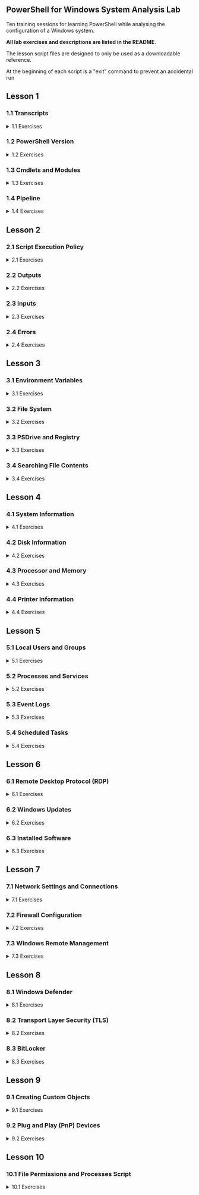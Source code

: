 ## PowerShell for Windows System Analysis Lab

Ten training sessions for learning PowerShell while analysing the configuration of a Windows system.

**All lab exercises and descriptions are listed in the README**. 

The lesson script files are designed to only be used as a downloadable reference. 

At the beginning of each script is a "exit" command to prevent an accidental run


## Lesson 1

### 1.1 Transcripts 

<details>
<summary>1.1 Exercises</summary>


Start a Transcript File
```powershell
Start-Transcript
#Default Location C:\Users\userID\Documents\PowerShell_transcript.NNNNNN.NNNNNNNNNNN.txt
```
Start Transcript with Custom Name
```powershell
Start-Transcript "MyTranscript.txt"
```
Or for the File to be Placed in the Specific Directory
```powershell
Start-Transcript C:\Script_Runs\MyTranscript.txt
```
To Stop the Transcript from Recording Commands and Output
```powershell
Stop-Transcript
```
</details>

### 1.2 PowerShell Version

<details>
<summary>1.2 Exercises</summary>


View PowerShell Version
```powershell
$PSVersionTable
```
</details>

### 1.3 Cmdlets and Modules


<details>
<summary>1.3 Exercises</summary>

Cmdlet Format -eq action-noun
```powershell
Get-Command -Noun service
```
Get All Commands by a Certain Action
```powershell
Get-Command -Verb start
```
Get All Currently Loaded Cmdlets
```powershell
Get-Command -CommandType Cmdlet
```
Update Help Before Using It
```powershell
Update-Help
```
Basic Help Information for Cmdlet
```powershell
Get-Help Get-Process
```
Online Help for a Cmdlet
```powershell
Get-Help Get-Process -Online
```
Help with Examples
```powershell
Get-Help Get-Process -examples
```
Help Full Listing
```powershell
Get-Help Get-Process -Full
```
Help About a Certain Subject
```powershell
Get-Help about_operators
```
Help About
```powershell
Get-Help about_*
```
Get All PowerShell Modules Available on System
```powershell
Get-Module -ListAvailable
```
Import Module in Current PowerShell Session
```powershell
Import-Module DnsClient
```
Get All Commands in a Module (Should Only Be Used After Importing)
```powershell
Get-Command -Module DnsClient
```
Find .NET Object Used in Cmdlet
```powershell
Get-Process | Get-Member
```
List All Alias
```powershell
Get-Alias
```
Look for Specific Alias
```powershell
Get-Alias -Definition Stop-Process
```
Create Alias
```powershell
New-Alias -Name "Gunrock" Get-ChildItem
```

</details>

### 1.4 Pipeline


<details>
<summary>1.4 Exercises</summary>

Command to Find If CmdLet Allows for Piping (Check Accept Pipeline Property Under Parameters) 
```powershell
Get-Help Get-Process -full | more 
```
Using Out-File to Get Resource Info on the Pipeline
```powershell
Get-Help About_pipeline | Out-File about_pipeline.txt
```
Get All Process and Then Sort by Display Name
```powershell
Get-Process | Sort-Object ProcessName -descending
```
Stop All Notepad Process and Log Process Collection Before Stopping
```powershell
Get-Process notepad | Tee-Object -file Notepad_Processes.txt | Stop-Process
```
Get All Services That Are Running Then Only Show the Display Name
```powershell
Get-Service | Where-Object { $_.Status -eq "Running" } | ForEach-Object { $_.DisplayName }
```
Quick Way to Report on File Types in a Folder
```powershell
Get-ChildItem | Group-Object -property extension
```

</details>

## Lesson 2

### 2.1 Script Execution Policy

<details>
<summary>2.1 Exercises</summary>

Get Current Policy
```powershell
Get-ExecutionPolicy
```
Set the Script Execution Policy for Current User 
```powershell
Set-ExecutionPolicy -ExecutionPolicy RemoteSigned -Scope CurrentUser
```

</details>

### 2.2 Outputs


<details>
<summary>2.2 Exercises</summary>

To Get All the Format Object Commands
```powershell
Get-Command -verb format
```
Get All Processes in a GUI Gridview
```powershell
Get-Process | Out-GridView
```
Output Sent to a File
```powershell
Get-Service | Out-File Services.txt
```
Quick Array Sent to a File
```powershell
@("Server1","Server2","Server3","Server4") | Out-File servers.txt
```
Service List Sent to Your Default Printer
```powershell
Get-Service | Out-Printer 
```
Running Service List With Only a Few Columns Exported to CSV
```powershell
Get-Service | Where-Object { $_.Status -eq "Running" } | Select-Object Name,DisplayName,Status,CanStop | Sort-Object DisplayName | Export-Csv running_services.csv -NoTypeInformation
```

</details>

### 2.3 Inputs

<details>
<summary>2.3 Exercises</summary>

Prompt User for Info
```powershell
$requiredData = Read-Host -prompt "Enter Required Data"
```
Create String Array From a Text File 
```powershell
$servers = Get-Content servers.txt
```
Import Data a CSV File and Use a Specific Column From It
```powershell
Import-Csv running_services.csv | Foreach-Object { $_.DisplayName }
```

</details>

### 2.4 Errors

<details>
<summary>2.4 Exercises</summary>

The Setting for Error Handling is Stored in the $ErrorActionPreference variable
Error Handling Options:
- Continue = Output Error Message; Continue to Run Next Command (Default)
- SilentlyContinue = Suppress Error Message; Continue to Run the next command
- Stop = Halt the Execution
- Inquire = Prompt User for Action to Perform

```powershell
$ErrorActionPreference = "Continue";
```
Errors that Occur During a PowerShell Session are Stored in $error
```powershell
$error
```
Empty Error Messages from $error
```powershell
$error.clear();
```
Some Cmdlets Support an ErrorAction Statement (only for parameter data)
These Won't Display an Error
```powershell
Remove-Item nothinghere -ErrorAction "SilentlyContinue";
Stop-Process -ID 8888888 -ErrorAction "SilentlyContinue";
#This Will Due to -ID Must Be an Int
Stop-Process -ID NothingHere -ErrorAction "SilentlyContinue";
```

</details>

## Lesson 3

### 3.1 Environment Variables

<details>
<summary>3.1 Exercises</summary>


View Environment Variables
```powershell
Get-ChildItem Env:
```
View Path Environment Variable
```powershell
$Env:path -split ";"
```

</details>

### 3.2 File System

<details>
<summary>3.2 Exercises</summary>


Navigate with Set-Location (alias cd)
```powershell
Set-Location c:\users\$env:username\Desktop
```
List Items in Current Directory
```powershell
Get-ChildItem
```
List Only the Text File
```powershell
Get-ChildItem -Filter *.txt
```
Get List of All "Item" Cmdlets
```powershell
Get-Command -noun item | Select-Object Name | Sort-Object Name | Out-File Item_Commands.txt
```
Get the Path of Current Operating Directory
```powershell
(Get-Location).Path
```
Check to See If a Directory or File Exists
```powershell
Test-Path -Path c:\goldenstate\warriors.txt
```
Get List of All "Content" Cmdlets
```powershell
Get-Command -Noun Content
```
Search for All Text Files on System Drive
```powershell
Get-Childitem -Path c:\ -Filter *.txt -Recurse;
```
Create a Folder
```powershell
New-Item My_Scripts -ItemType Directory
```
Create a Text File 
```powershell
New-Item .\My_Scripts\first_script.ps1 -ItemType File;
```
Add Content to a File
```powershell
Add-Content -Path .\My_Scripts\first_script.ps1 -Value "Get-Service";
```
Move or Rename a File
```powershell
Move-Item .\My_Scripts\first_script.ps1 .\My_Scripts\second_script.ps1;
```
Get Rights on Current Directory
```powershell
Get-Acl -Path . | Format-List
```
Get Access on Current Directory
```powershell
(Get-Acl -Path .).Access
```
Get the Owner of a Directory or File
```powershell
(Get-Acl -Path c:\Intel\Logs).Owner 
```
List the NTFS Permissions of a File or Folder
```powershell
(Get-Acl -Path $env:programfiles).Access
```
Show Permissions in Friendly Format on Current Directory
```powershell
(Get-Acl -Path .).Access | Select-Object -ExpandProperty IdentityReference FileSystemRights | Format-Table Value,FileSystemRights
```
View File Hash
```powershell
Get-FileHash .\Scary_Executable_I_Just_Downloaded.exe
```

</details>

### 3.3 PSDrive and Registry


<details>
<summary>3.3 Exercises</summary>


PS Drives
```powershell
Get-PSDrive
```
List PSDrive for Registry
```powershell
Get-PSDrive -PSProvider Registry
```
Change to HKEY\_LOCAL\_MACHINE
```powershell
Set-Location HKLM:
```
View Windows Current Version Information
```powershell
Get-ItemProperty -Path 'HKLM:\SOFTWARE\WOW6432Node\Microsoft\Windows NT\CurrentVersion'
```
View RDP Port Number (Requires Admin Console)
```powershell
(Get-ItemProperty "HKLM:\System\CurrentControlSet\Control\Terminal Server\WinStations\RDP-Tcp").PortNumber
```
System Environment
```powershell
Set-Location env:
```

</details>

### 3.4 Searching File Contents

<details>
<summary>3.4 Exercises</summary>


Create File to Search
```powershell
Get-Process | Out-File processes.txt
```
Search a File for a Specific Term
```powershell
Select-String "svchost" .\processes.txt
```
Search for String in File and Show One Line Before and Three Lines After
```powershell
Select-String "explorer" .\processes.txt -Context 1,3
```
Search Multiple Files
```powershell
Select-String "explorer" .\process* 
```

</details>

## Lesson 4

### 4.1 System Information

<details>
<summary>4.1 Exercises</summary>


Get BIOS Information
```powershell
Get-WmiObject -Class Win32_BIOS -Computer localhost
```
Get Basic System Info
```powershell
Get-WmiObject -Class Win32_ComputerSystem -Computer localhost
```
Get Operating System Info
```powershell
Get-WmiObject -Class Win32_OperatingSystem -Computer localhost
```
Get Consolidated Object of System and Operating System Properties
```powershell
Get-ComputerInfo
```

</details>

### 4.2 Disk Information

<details>
<summary>4.2 Exercises</summary>


Get Disk Information
```powershell
Get-Disk | Format-List
```
Show Physical Disk Information
```powershell
Get-PhysicalDisk
```
Get Disk Information (Model and Size)
```powershell
Get-WmiObject -Class Win32_DiskDrive | ForEach-Object { Write-Output ($_.Model.ToString() + " Size:" + ($_.Size/1GB) + "GB") }
```
Get Logical Disk Info
```powershell
Get-WmiObject -Class Win32_LogicalDisk -Filter "DriveType='3'" -Computer localhost
```
Show Disk Partitions
```powershell
Get-Partition
```
Get Disk Volume Information
```powershell
Get-Volume | Format-Table
```
Get Fixed Volumes
```powershell
Get-Volume | Where-Object DriveType -eq "Fixed"
```
Get Volume Info (Windows 7)
```powershell
Get-WmiObject -Class Win32_Volume -Filter "DriveType='3'" | Select-Object Name
```
Get Share Info
```powershell
Get-SmbShare | Format-List
```
Get Share Info (Version 2)
```powershell
Get-WmiObject -Class Win32_Share -Computer localhost
```

</details>

### 4.3 Processor and Memory

<details>
<summary>4.3 Exercises</summary>


Get Processor Information
```powershell
Get-WmiObject -Class Win32_Processor | Select-Object Name,Description,NumberOfCores | Sort-Object Name
```
Get Number of Memory Slots
```powershell
(Get-WmiObject -Class Win32_PhysicalMemoryArray).MemoryDevices
```
Retrieve Memory Slot Allocations
```powershell
Get-WMIObject -Class Win32_PhysicalMemory | ForEach-Object { Write-Output ($_.DeviceLocator.ToString() + " " + ($_.Capacity/1GB) + "GB") };
```

</details>

### 4.4 Printer Information

<details>
<summary>4.4 Exercises</summary>


Show Printers
```powershell
Get-Printer
```
Show Local Printers
```powershell
Get-Printer | Where-Object { $_.Type -eq "Local" } | Format-Table -AutoSize
```
Show Printer Ports
```powershell
Get-PrinterPort
```

</details>

## Lesson 5

### 5.1 Local Users and Groups

<details>
<summary>5.1 Exercises</summary>


Show Local Users
```powershell
Get-LocalUser
```
Show Local Groups
```powershell
Get-LocalGroup
```
Show Local Group Membership
```powershell
Get-LocalGroupMember -Group Administrators
```
Show Local Group Membership using Pipe
```powershell
Get-LocalGroup -Name 'Remote Desktop Users' | Get-LocalGroupMember
```
Show Local Profiles and Their SIDs
```powershell
Get-WmiObject win32_userprofile | Select-Object LocalPath,SID
```

</details>

### 5.2 Processes and Services

<details>
<summary>5.2 Exercises</summary>


Get Process By Partial Name
```powershell
Get-Process -Name Chrom*
```
View Processes by Highest CPU Usage
```powershell
Get-Process | Sort-Object CPU -Descending | more
```
View Processes by Highest Memory Usage
```powershell
Get-Process | Sort-Object WorkingSet -Descending | more
```
Show File Information for One of the Zoom Processes
```powershell
Get-Process -ProcessName 'Zoom' -FileVersionInfo | Format-List
```
Get Path to Process's Executable
```powershell
Get-Process -FileVersionInfo -ErrorAction "SilentlyContinue" | Select-Object OriginalFilename,FileVersionRaw,FileName | Sort-Object OriginalFilename
#Or
Get-WmiObject -Class Win32_Process -Computer localhost | Select-Object Name,Path | Sort-Object Name
```
Get Owner of the Process
```powershell
Get-WmiObject -Class Win32_Process -Computer localhost | Select-Object Name, @{Name="Owner"; Expression={$_.GetOwner().User}} | Sort-Object Name
```
Get Service By Partial Name
```powershell
Get-Service -Name Spoo*
```
Get Running Services
```powershell
Get-Service | Where { $_.Status -eq "Running" } | Select-Object Name,DisplayName,Status,CanStop | Sort-Object DisplayName
```
Get All Services and the Account which they are running under
```powershell
Get-WmiObject -Class Win32_Service -Computer localhost | Select-Object Name,State,StartName | Sort-Object -Property @{Expression="StartName";Descending=$false},@{Expression="Name";Descending=$false}
```

</details>

### 5.3 Event Logs

<details>
<summary>5.3 Exercises</summary>


Get All Event Log Names
```powershell
Get-WinEvent -ListLog * -ErrorAction SilentlyContinue;
```
Get the Latest 100 Items in the System Log
```powershell
Get-WinEvent -LogName 'System' -MaxEvents 100;
```
Log Entry Types:
- 0 = LogAlways
- 1 = Critical
- 2 = Error
- 3 = Warning
- 4 = Informational
- 5 = Verbose

Keywords:
- AuditFailure = 4503599627370496
- AuditSuccess = 9007199254740992

Get the Lastest 5 Errors in the System Log
```powershell
Get-WinEvent -FilterHashtable @{ LogName='System'; Level=2; } -MaxEvents 5;
```
Get Application Log Entries Between Specific Times
```powershell
Get-WinEvent -FilterHashtable @{ LogName='Application'; StartTime=(Get-Date).AddDays(-5); EndTime=(Get-Date).AddDays(-1); };
```
Get Failed Logins Over the Last 24 Hours (Requires Elevated Session)
```powershell
Get-WinEvent -FilterHashtable @{ LogName='Security'; StartTime=(Get-Date).AddDays(-1); Id='4625'; } | Format-List | more;
```
Get Successful Logins Over the Last 24 Hours (Requires Elevated Session)
```powershell
Get-WinEvent -FilterHashtable @{ LogName='Security'; StartTime=(Get-Date).AddDays(-1); Id='4624'; };
```
Get All Audit Failures in the Past Week
```powershell
Get-WinEvent -FilterHashtable @{ LogName=@('Security'); Keywords=@(4503599627370496); StartTime=(Get-Date).AddDays(-7); } | Format-List | more
```
Get Provider Names for Application, System, and Security Logs (Requires Elevated Session)
```powershell
Get-WinEvent -ListLog @('Application','System','Security') | Select-Object LogName, @{Name="Providers"; Expression={$_.ProviderNames | Sort-Object }} | Foreach-Object { Write-Output("`r`n---- " + $_.LogName + " ----`r`n"); $_.Providers }; 
```
Get Group Policy Related Entries in System Log in the Last 24 Hours
```powershell
Get-WinEvent -FilterHashtable @{ LogName='System'; ProviderName='Microsoft-Windows-GroupPolicy'; StartTime=(Get-Date).AddDays(-1); } | Format-List | more;
```
Get All Sophos and Security Center Events in the Last 72 Hours (Requires Elevated Session)
```powershell
Get-WinEvent -FilterHashtable @{ LogName=@('Application','System','Security'); ProviderName=@('HitmanPro.Alert','SAVOnAccess','SAVOnAccessControl','SAVOnAccessFilter','SecurityCenter'); StartTime=(Get-Date).AddDays(-3); } -ErrorAction SilentlyContinue | Format-List | more
```
Get All Critial or Error Entries from Application, System, and Security Logs in Last 24 Hours (Requires Elevated Session)
```powershell
Get-WinEvent -FilterHashtable @{ LogName=@('Application','System','Security'); Level=@(1,2); StartTime=(Get-Date).AddDays(-1); };
```


</details>

### 5.4 Scheduled Tasks

<details>
<summary>5.4 Exercises</summary>


Show Scheduled Tasks
```powershell
Get-ScheduledTask | Format-List
```
Get Scheduled Task By Name
```powershell
Get-ScheduledTask -TaskName Adobe*
```
Show Schedule Informatio for Task
```powershell
Get-ScheduledTask -TaskName Adobe* | ScheduledTaskInfo
```
Show Execute Actions for All Scheduled Tasks
```powershell
Get-ScheduledTask | Sort-Object -Property TaskName | Foreach-Object { Write-Output("`n" + $_.TaskName + ":"); Foreach ($ta in $_.Actions){$ta.execute}}
```

</details>

## Lesson 6

### 6.1 Remote Desktop Protocol (RDP)

<details>
<summary>6.1 Exercises</summary>

View RDP Configuration (If not set via GPO). Check out fDenyTSConnections key. 0 = enabled, 1 = disabled
```powershell
Get-ItemProperty -Path 'HKLM:\SYSTEM\CurrentControlSet\Control\Terminal Server'
```
Check Status of RDP Service
```powershell
Get-Service -Name TermService | Format-List
```
Display information about users logged on to the system. Run with /? for Help
```powershell
quser
```
Display information about Remote Desktop Services sessions. Run with /? for Help
```powershell
qwinsta
```

</details>

### 6.2 Windows Updates

<details>
<summary>6.2 Exercises</summary>

Show Windows Update Log
```powershell
Get-WindowsUpdateLog #Export File Goes to Desktop
```
View Last 50 Entries in Windows Update Log
```powershell
Get-Content ([Environment]::GetFolderPath("Desktop") + "\WindowsUpdate.log") | Select-Object -Last 50
```
Get All Updates Installed in the Last 7 Days
```powershell
Get-HotFix | Where-Object { $_.InstalledOn -gt (Get-Date).AddDays(-7) }
```
Get the First 10 Items in the Windows Update Log (Windows 7 and Older)
```powershell
Get-Content $env:windir\windowsupdate.log | Select-Object -first 10
```
Display the Lines of the Windows Update Log that Have "Added Update" in Them (Windows 7 and Older)
```powershell
Get-Content $env:windir\windowsupdate.log | Select-String "Added update"
```

</details>

### 6.3 Installed Software

<details>
<summary>6.3 Exercises</summary>


Get List of Installed 64 bit Software
```powershell
Get-ChildItem HKLM:\Software\Wow6432Node\Microsoft\Windows\CurrentVersion\Uninstall | Get-ItemProperty | Where-Object { $_.DisplayName -ne $null } | Select-Object DisplayName,DisplayVersion
```
Get List of Installed 32 bit Software
```powershell
Get-ChildItem HKLM:\Software\Microsoft\Windows\CurrentVersion\Uninstall | Get-ItemProperty | Where-Object { $_.DisplayName -ne $null } | Select-Object DisplayName,DisplayVersion
```
Installed Software Script Code
```powershell
#Create An Array for Storing Installed Applications for Reporting
$arrInstldApps = @();

#Pull 32-bit Installed Applications on System and put them into Report Array
$arrInstldApps = Get-ChildItem HKLM:\Software\Wow6432Node\Microsoft\Windows\CurrentVersion\Uninstall | Get-ItemProperty | Where-Object { $_.DisplayName -ne $null } | Select-Object DisplayName,DisplayVersion;

#Pull 64-bit Installed Applications on System and Add them to Report Array
$arrInstldApps += Get-ChildItem HKLM:\Software\Microsoft\Windows\CurrentVersion\Uninstall | Get-ItemProperty | Where-Object { $_.DisplayName -ne $null } | Select-Object DisplayName,DisplayVersion;

#Display Installed Applications
$arrInstldApps;
```

</details>

## Lesson 7

### 7.1 Network Settings and Connections

<details>
<summary>7.1 Exercises</summary>


Show Network Adapters
```powershell
Get-NetAdapter
```
Get Basic Network Settings
```powershell
Get-NetIPConfiguration
```
Get IP Address Information
```powershell
Get-NetIPAddress
```
Get TCP Connections
```powershell
Get-NetTCPConnection
```
Show Established TCP Connections By Local Port 
```powershell
Get-NetTCPConnection -State Established | Sort-Object LocalPort
```
Show Network Neighbors
```powershell
Get-NetNeighbor
```
Get DNS Information (NSLookup)
```powershell
Resolve-DnsName ucdavis.edu
```
Get Route Information
```powershell
Get-NetRoute
```
Ping Remote System Only Once
```powershell
Test-Connection -TargetName ucdavis.edu -Count 1
```
Traceroute to Remote System
```powershell
Test-Connection -TargetName ucdavis.edu -Traceroute
```
Test If Specific Port Is Open (Computer Name can be hostname or IP Address)
```powershell
Test-NetConnection -ComputerName 127.0.0.1 -Port 4000
```
Test Network Connection By Port Common Name (Only Options HTTP, RDP, SMB, WINRM)
```powershell
Test-NetConnection -ComputerName localhost -CommonTCPPort RDP
```
Test Network Connection (Ping and TraceRoute)
```powershell
Test-NetConnection universityofcalifornia.edu -TraceRoute
```
Test Network Connection with Detailed Information
```powershell
Test-NetConnection -ComputerName universityofcalifornia.edu -DiagnoseRouting -InformationLevel Detailed
```
Get MAC Addresses of All Network Adapters
```powershell
Get-WmiObject -Class Win32_NetworkAdapter | Where-Object { $_.MACAddress -ne $null } | Select-Object Name,MACAddress | Sort-Object Name
```
Get All Assigned IPs
```powershell
Get-WmiObject -Class Win32_NetworkAdapterConfiguration | Where-Object { $_.IPAddress -ne $null} | Select-Object Description,IPAddress
```

</details>

### 7.2 Firewall Configuration

<details>
<summary>7.2 Exercises</summary>


Show Firewall Status
```powershell
Get-NetFirewallProfile | Select-Object Name,Enabled
```
Get Firewall Rules Under Domain Profile
```powershell
Get-NetFirewallProfile -Name Domain | Get-NetFirewallRule | More
```
Get Firewall Rules that Allow Inbound Traffic
```powershell
Get-NetFirewallRule -Enabled True -Direction Inbound -Action Allow
```

</details>

### 7.3 Windows Remote Management

<details>
<summary>7.3 Exercises</summary>

Check Status of WinRM Service
```powershell
Get-Service -Name WinRM
#Or
Test-WSMan
```
View WinRM Config (Requires Elevated Session)
```powershell
Get-WSManInstance -ComputerName Localhost -ResourceURI winrm/config
```
Display WinRM Listener Information (Requires Elevated Session)
```powershell
Get-WSManInstance -ComputerName Localhost -ResourceURI winrm/config/Listener -Enumerate
```

</details>

## Lesson 8

### 8.1 Windows Defender

<details>
<summary>8.1 Exercises</summary>

View Current Defender Status
```powershell
Get-MpComputerStatus
```
How Would You Only Display the QuickScanStartTime, QuickScanEndTime, and QuickScanOverDue Properties?


View Active and Past Malware Threats that Windows Defender Detected
```powershell
Get-MpThreatDetection
```
View Preferences for the Windows Defender Scans and Updates
```powershell
Get-MpPreference
```
View All Defender Related Commands
```powershell
Get-Command | Where-Object -Property Source -eq -Value "Defender"
```
Which Command Would Start a Quick Scan On the Local System? 


</details>

### 8.2 Transport Layer Security (TLS)

<details>
<summary>8.2 Exercises</summary>

Show List of Enabled TLS Cipher Suites
```powershell
Get-TlsCipherSuite
```
Show Only the AES Ciphers
```powershell
Get-TlsCipherSuite -Name "AES"
```
```powershell
#How Would You Just List the Names of the Ciphers?

#What Happens When You Run
Get-TlsCipherSuite | Select-Object Name;
```
Let's Look at What the Get-TlsCipherSuite Command Returns. What is the TypeName Value
```powershell
Get-TlsCipherSuite | Get-Member
```
```powershell
#What Happens When You Run
Get-TlsCipherSuite | Foreach-Object { $_.Name  }
```
```powershell
#Check Out the Help on Disabling a Cipher. Are You Able to Pipe In Get-TlsCipherSuite Object Result?
Get-Help Disable-TlsCipherSuite -Full
```
```powershell
#Would The Below Code Disable the DES Cipher? 
Foreach($tcs in (Get-TlsCipherSuite -Name "DES")){ Disable-TlsCipherSuite -Name $tcs.Name }
```

</details>

### 8.3 BitLocker

<details>
<summary>8.3 Exercises</summary>

View BitLocker Volume (Requires Elevated Session)
```powershell
Get-BitLockerVolume
```
```powershell
#The BitLockerVolume Class Has More than 10 Properties. How Would You View All Of Them? 


#How Would You Only Display the "VolumeStatus" Property?


#Which Command Could You Run to Find The Other "BitLocker" Related Commands?

```

</details>

## Lesson 9

### 9.1 Creating Custom Objects

<details>
<summary>9.1 Exercises</summary>

```powershell
#Initializing Array to Hold Custom Objects
$arrReporting = @();

#Load Up 25 Custom Objects
foreach($n in 1..25)
{
    #Creating a Custom Object 
    $cstObject = New-Object PSObject -Property (@{name=""; weight=0; handed="";});

    #Load Dynamic Value
    $cstObject.name = "User" + $n;
    $cstObject.weight = 100 + $n;

    if($n % 5 -eq 0)
    { 
        $cstObject.handed = "left";
    }
    else 
    {
        $cstObject.handed = "right";
    }

    #Adding Custom Object to Array 
    $arrReporting += $cstObject;
}

#View Reporting Array
$arrReporting;

```

</details>

### 9.2 Plug and Play (PnP) Devices

<details>
<summary>9.2 Exercises</summary>

Show PnP Devices
```powershell
Get-PnpDevice
```
Show PnP USB Devices
```powershell
Get-PnpDevice -Class USB

<# 
Some PnP Device Classes
AudioEndpoint
Bluetooth
Camera
Image
Media
Monitor
Mouse
Net
PrintQueue
Processor
SecurityDevices
SmartCard
SoftwareDevice
USB
#>

```
```powershell
#How Would You Display the Currently Present USB Devices?


#Which Command Could You Run to Display the Other PnP Device Related Commands?

```
Show PnP AudioEndpoint and Camera Device Properties
```powershell
Get-PnpDevice -Class AudioEndpoint,Camera | Get-PnpDeviceProperty | Format-Table -AutoSize
```
Show Current PnP AudioEndpoint and Camera Device Friendly Name and Install Date Properties
```powershell
Get-PnpDevice -Class AudioEndpoint,Camera -PresentOnly | Get-PnpDeviceProperty | Sort-Object InstanceId,KeyName | Where-Object -Property KeyName -in -Value "DEVPKEY_Device_FriendlyName", "DEVPKEY_Device_InstallDate" | Format-Table -AutoSize
```
```powershell
#Write a Script That Uses Custom Objects to Report the Friendly Names and Install Dates Of All Image and Media Devices Currently Present. 

#Only One Custom Object Per InstanceId

#Hint - The Group-Object Command is Your Friend

#Export Custom Object Listing to CSV File (See Lesson 2)

```


</details>

## Lesson 10

### 10.1 File Permissions and Processes Script

<details>
<summary>10.1 Exercises</summary>

Write a Script to Report the File Permissions and Active Process Counts of all Program Files Folders and the Windows Directory 
```powershell

#ProgramFiles                   C:\Program Files
#ProgramFiles(x86)              C:\Program Files (x86)
#windir                         C:\WINDOWS

#Array to Hold Current Processes
$arrCurrntProcesses = @();

#Load Array of Strings of Currently Running Process's Executable 
$arrCurrntProcesses = Get-Process -FileVersionInfo -ErrorAction "SilentlyContinue" | Select-Object FileName | Foreach-Object { $_.FileName.ToString().ToLower(); };

#Reporting Array for Locations to Check
$arrReportLTC = @();

#Reporting Array for Locations to Check Permissions
$arrReportLTCPerms = @();

#Array of Locations to Check
$arrLocsToCheck = @(${env:programfiles(x86)},${env:programfiles},${env:windir});

#Loop Through the Locations to Check
foreach($LocToCheck in $arrLocsToCheck)
{
    #Pull Directories Under the Locations to Check
    foreach($ltcFldr in (Get-ChildItem -Path $LocToCheck -Directory -Depth 0))
    {
        #Create Custom Location to Check Folder Object
        $cstLTCFlder = New-Object PSObject -Property (@{ Location=""; Running_Process_Count=0;});
        $cstLTCFlder.Location = $ltcFldr.FullName;

        #Var of LTC Folder to Lower with Extra "\"
        [string]$ltcFldrLoc = $ltcFldr.FullName.ToString().ToLower() + "\";

        foreach($crntPrcs in $arrCurrntProcesses)
        {
            if($crntPrcs.ToString().StartsWith($ltcFldrLoc) -eq $true)
            {
                #####################################
                # What Would We Want To Do Here?
                #####################################
            }

        }

        #Add Custom Object to Reporting Array
        $arrReportLTC += $cstLTCFlder;
        
        #Pull File System ACLs for Folder
        foreach($fsACL in (Get-Acl -Path $ltcFldr.FullName).Access)
        {
            #Create Custom Shared Folder ACL Object
            $cstFsACL = new-object PSObject -Property (@{ Location=""; IdentityReference=""; FileSystemRights=""; AccessControlType=""; IsInherited=""; });
            
            ############################################################
            # Load the Custom Object with File System ACL Information
            #
            #
            #
            #
            #
            #
            ############################################################

            #Add Custom Object to Reporting Array
            $arrReportLTCPerms += $cstFsACL;
        }

    }#End of Get-ChildItem Foreach

}#End of $arrLocsToCheck Foreach

#Var for System Name
[string]$sysName= (hostname).ToString().ToUpper();

#Var for Report Date
[string]$rptDate = (Get-Date).ToString("yyyy-MM-dd");

#Var for LTC Process Counts Report Name
[string]$rptNameProcessCount = ".\LTC_Process_Counts_on_" + $sysName + "_" + $rptDate + ".csv";

#Var for LTC ACL Report Name
[string]$rptNameACLs = ".\LTC_ACLs_on_" + $sysName + "_" + $rptDate + ".csv";

#Export LTC Process Count Report to CSV
$arrReportLTC| Sort-Object -Property Location | Select-Object -Property Location,Running_Process_Count | Export-Csv -Path $rptNameProcessCount -NoTypeInformation;

#########################################################
# Export LTC ACLs Report to CSV
#
# 
#
#########################################################



```


</details>